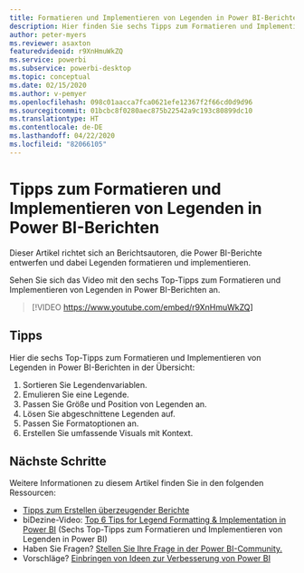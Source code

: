 ```yaml
---
title: Formatieren und Implementieren von Legenden in Power BI-Berichten
description: Hier finden Sie sechs Tipps zum Formatieren und Implementieren von Legenden in Power BI-Berichtsvisuals in Power BI Desktop oder dem Power BI-Dienst.
author: peter-myers
ms.reviewer: asaxton
featuredvideoid: r9XnHmuWkZQ
ms.service: powerbi
ms.subservice: powerbi-desktop
ms.topic: conceptual
ms.date: 02/15/2020
ms.author: v-pemyer
ms.openlocfilehash: 098c01aacca7fca0621efe12367f2f66cd0d9d96
ms.sourcegitcommit: 01bcbc8f0280aec875b22542a9c193c80899dc10
ms.translationtype: HT
ms.contentlocale: de-DE
ms.lasthandoff: 04/22/2020
ms.locfileid: "82066105"
---
```

# <a name="tips-to-format-and-implement-legends-in-power-bi-reports"></a>Tipps zum Formatieren und Implementieren von Legenden in Power BI-Berichten

Dieser Artikel richtet sich an Berichtsautoren, die Power BI-Berichte entwerfen und dabei Legenden formatieren und implementieren.

Sehen Sie sich das Video mit den sechs Top-Tipps zum Formatieren und Implementieren von Legenden in Power BI-Berichten an.

> [!VIDEO https://www.youtube.com/embed/r9XnHmuWkZQ]

## <a name="tips"></a>Tipps

Hier die sechs Top-Tipps zum Formatieren und Implementieren von Legenden in Power BI-Berichten in der Übersicht:

1. Sortieren Sie Legendenvariablen.
1. Emulieren Sie eine Legende.
1. Passen Sie Größe und Position von Legenden an.
1. Lösen Sie abgeschnittene Legenden auf.
1. Passen Sie Formatoptionen an.
1. Erstellen Sie umfassende Visuals mit Kontext.

## <a name="next-steps"></a>Nächste Schritte

Weitere Informationen zu diesem Artikel finden Sie in den folgenden Ressourcen:

- [Tipps zum Erstellen überzeugender Berichte](../desktop-tips-and-tricks-for-creating-reports.md)
- biDezine-Video: [Top 6 Tips for Legend Formatting & Implementation in Power BI](https://www.youtube.com/watch?v=r9XnHmuWkZQ) (Sechs Top-Tipps zum Formatieren und Implementieren von Legenden in Power BI)
- Haben Sie Fragen? [Stellen Sie Ihre Frage in der Power BI-Community.](https://community.powerbi.com/)
- Vorschläge? [Einbringen von Ideen zur Verbesserung von Power BI](https://ideas.powerbi.com)
